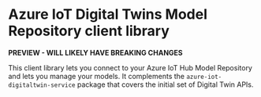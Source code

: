 # Azure IoT Digital Twins Model Repository client library

**PREVIEW - WILL LIKELY HAVE BREAKING CHANGES**

This client library lets you connect to your Azure IoT Hub Model Repository and lets you manage your models.
It complements the `azure-iot-digitaltwin-service` package that covers the initial set of Digital Twin APIs.

